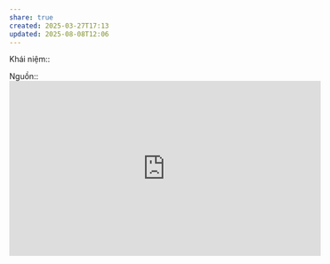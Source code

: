 ```yaml
---
share: true
created: 2025-03-27T17:13
updated: 2025-08-08T12:06
---
```

Khái niệm:: 

Nguồn:: <iframe width="560" height="315" src="https://www.youtube.com/embed/_coyWUXt-wk?si=Nff7OIeOrIioQbqZ&t=378" title="YouTube video player" frameborder="0" allow="accelerometer; autoplay; clipboard-write; encrypted-media; gyroscope; picture-in-picture; web-share" referrerpolicy="strict-origin-when-cross-origin" allowfullscreen></iframe>
